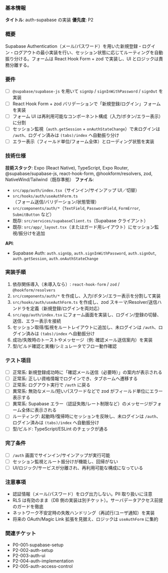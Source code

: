 ### 基本情報

**タイトル**: auth-supabase の実装
**優先度**: P2

### 概要

Supabase Authentication（メール/パスワード）を用いた新規登録・ログイン・ログアウトの最小実装を行い、セッション状態に応じてルーティングを自動振り分ける。フォームは React Hook Form + zod で実装し、UI とロジックは責務分離する。

### 要件

- [ ] `@supabase/supabase-js` を用いて `signUp` / `signInWithPassword` / `signOut` を実装
- [ ] React Hook Form + zod バリデーションで「新規登録/ログイン」フォームを実装
- [ ] フォーム UI は再利用可能なコンポーネント構成（入力/ボタン/エラー表示）に分割
- [ ] セッション監視（`auth.getSession` + `onAuthStateChange`）で未ログインは `/auth`、ログイン済みは `(tabs)/index` へ自動振り分け
- [ ] エラー表示（フィールド単位/フォーム全体）とローディング状態を実装

### 技術仕様

**技術スタック**: Expo (React Native), TypeScript, Expo Router, @supabase/supabase-js, react-hook-form, @hookform/resolvers, zod, NativeWind/Tailwind（既存準拠）
**ファイル**:

- `src/app/auth/index.tsx`（サインイン/サインアップ UI／切替）
- `src/hooks/auth/useAuthForm.ts`（フォーム送信/バリデーション/状態管理）
- `src/components/auth/*`（`TextField`, `PasswordField`, `FormError`, `SubmitButton` など）
- 既存: `src/services/supabaseClient.ts`（Supabase クライアント）
- 既存: `src/app/_layout.tsx`（またはガード用レイアウト）にセッション監視/振分けを追加

**API**:

- Supabase Auth: `auth.signUp`, `auth.signInWithPassword`, `auth.signOut`, `auth.getSession`, `auth.onAuthStateChange`

### 実装手順

1. 依存関係導入（未導入なら）: `react-hook-form` / `zod` / `@hookform/resolvers`
2. `src/components/auth/*` を作成し、入力/ボタン/エラー表示を分割して実装
3. `src/hooks/auth/useAuthForm.ts` を作成し、zod スキーマ/Resolver/送信ハンドラを定義（新規登録/ログインを両対応）
4. `src/app/auth/index.tsx` にフォーム画面を実装し、ログイン/登録の切替、送信、エラー表示を接続
5. セッション取得/監視をルートレイアウトに追加し、未ログインは `/auth`、ログイン済みは `(tabs)/index` へ自動振分け
6. 成功/失敗時のトーストやメッセージ（例: 確認メール送信案内）を実装
7. 型/ビルド確認と実機/シミュレータでフロー動作確認

### テスト項目

- [ ] 正常系: 新規登録成功時に「確認メール送信（必要時）」の案内が表示される
- [ ] 正常系: 正しい資格情報でログインでき、タブホームへ遷移する
- [ ] 正常系: ログアウト実行で `/auth` に戻る
- [ ] 異常系: 無効なメール/短いパスワードなどで zod がフィールド単位にエラー表示する
- [ ] 異常系: Supabase エラー（認証失敗/レート制限など）のメッセージがフォーム全体に表示される
- [ ] ルーティング: 起動時/復帰時にセッションを反映し、未ログインは `/auth`、ログイン済みは `(tabs)/index` へ自動振分け
- [ ] 型/ビルド: TypeScript/ESLint のチェックが通る

### 完了条件

- [ ] `/auth` 画面でサインイン/サインアップが実行可能
- [ ] セッション監視とルート振分けが機能し、回帰がない
- [ ] UI/ロジック/サービスが分離され、再利用可能な構成になっている

### 注意事項

- 認証情報（メール/パスワード）をログ出力しない。PII 取り扱いに注意
- RLS は有効のまま（DB 側の実装は別チケット）。サーバデータアクセス前提のガードを徹底
- ネットワーク不安定時の失敗ハンドリング（再試行/ユーザ通知）を実装
- 将来の OAuth/Magic Link 拡張を見据え、ロジックは `useAuthForm` に集約

### 関連チケット

- P0-001-supabase-setup
- P2-002-auth-setup
- P2-003-auth-ui
- P2-004-auth-implementation
- P2-005-auth-access-control
